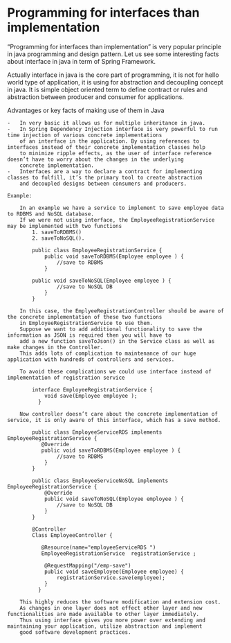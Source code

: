 # Programming for interfaces than implementation

“Programming for interfaces than implementation” is very popular principle in java programming and design pattern. 
Let us see some interesting facts about interface in java in term of Spring Framework.

Actually interface in java is the core part of programming, 
it is not for hello world type of application, it is using for abstraction and decoupling concept in java. 
It is simple object oriented term to define contract or rules and abstraction between producer and consumer for applications.

Advantages or key facts of making use of them in Java 

    -	In very basic it allows us for multiple inheritance in java.
    -	In Spring Dependency Injection interface is very powerful to run time injection of various concrete implementations 
        of an interface in the application. By using references to interfaces instead of their concrete implementation classes help 
        to minimize ripple effects, as the user of interface reference doesn’t have to worry about the changes in the underlying 
        concrete implementation.
    -	Interfaces are a way to declare a contract for implementing classes to fulfill, it’s the primary tool to create abstraction
        and decoupled designs between consumers and producers.
    
    Example:
    
    	In an example we have a service to implement to save employee data to RDBMS and NoSQL database. 
    	If we were not using interface, the EmployeeRegistrationService may be implemented with two functions 
    	    1. saveToRDBMS() 
    	    2. saveToNoSQL().
        
            public class EmployeeRegistrationService {
                public void saveToRDBMS(Employee employee ) {
                    //save to RDBMS
                }
            
            public void saveToNoSQL(Employee employee ) {
                    //save to NoSQL DB
                }
            }
        
        In this case, the EmplyeeRegistrationController should be aware of the concrete implementation of these two functions 
        in EmployeeRegistrationService to use them. 
        Suppose we want to add additional functionality to save the information as JSON is required then you will have to 
        add a new function saveToJson() in the Service class as well as make changes in the Controller. 
        This adds lots of complication to maintenance of our huge application with hundreds of controllers and services. 
        
        To avoid these complications we could use interface instead of implementation of registration service
        
            interface EmployeeRegistrationService {
                void save(Employee employee );
              }
              
        Now controller doesn’t care about the concrete implementation of service, it is only aware of this interface, which has a save method.
        
            public class EmployeeServiceRDS implements EmployeeRegistrationService {
               @Override 
               public void saveToRDBMS(Employee employee ) {
                    //save to RDBMS
                }
            }
            
            public class EmployeeServiceNoSQL implements EmployeeRegistrationService {
                @Override
                public void saveToNoSQL(Employee employee ) {
                    //save to NoSQL DB
                }
            }

            @Controller
            Class EmployeeController {
               
               @Resource(name="employeeServiceRDS ") 
               EmployeeRegistrationService  registrationService ;
            
                @RequestMapping("/emp-save")
                public void saveEmployee(Employee employee) {
                    registrationService.save(employee);
                }
              }
              
        This highly reduces the software modification and extension cost. 
        As changes in one layer does not effect other layer and new functionalities are made available to other layer immediately. 
        Thus using interface gives you more power over extending and maintaining your application, utilize abstraction and implement 
        good software development practices.
